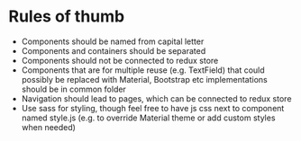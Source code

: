 # Rules of thumb

- Components should be named from capital letter
- Components and containers should be separated
- Components should not be connected to redux store
- Components that are for multiple reuse (e.g. TextField) that could possibly be replaced with Material, Bootstrap etc implementations should be in common folder
- Navigation should lead to pages, which can be connected to redux store
- Use sass for styling, though feel free to have js css next to component named style.js (e.g. to override Material theme or add custom styles when needed)

